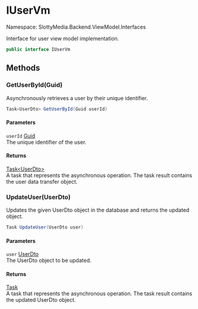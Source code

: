 # IUserVm

Namespace: SlottyMedia.Backend.ViewModel.Interfaces

Interface for user view model implementation.

```csharp
public interface IUserVm
```

## Methods

### **GetUserById(Guid)**

Asynchronously retrieves a user by their unique identifier.

```csharp
Task<UserDto> GetUserById(Guid userId)
```

#### Parameters

`userId` [Guid](https://docs.microsoft.com/en-us/dotnet/api/system.guid)<br>
The unique identifier of the user.

#### Returns

[Task&lt;UserDto&gt;](https://docs.microsoft.com/en-us/dotnet/api/system.threading.tasks.task-1)<br>
A task that represents the asynchronous operation. The task result contains the user data transfer object.

### **UpdateUser(UserDto)**

Updates the given UserDto object in the database and returns the updated object.

```csharp
Task UpdateUser(UserDto user)
```

#### Parameters

`user` [UserDto](./slottymedia.backend.dtos.userdto.md)<br>
The UserDto object to be updated.

#### Returns

[Task](https://docs.microsoft.com/en-us/dotnet/api/system.threading.tasks.task)<br>
A task that represents the asynchronous operation. The task result contains the updated UserDto object.
